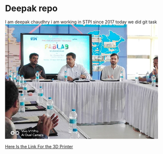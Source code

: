 # Deepak repo
I am deepak chaudhry
i am working in STPI since 2017
today we did git  task
![deepak_repo](img/inaug.jpg)

[Here Is the Link For the 3D Printer](../3dprinter.md)